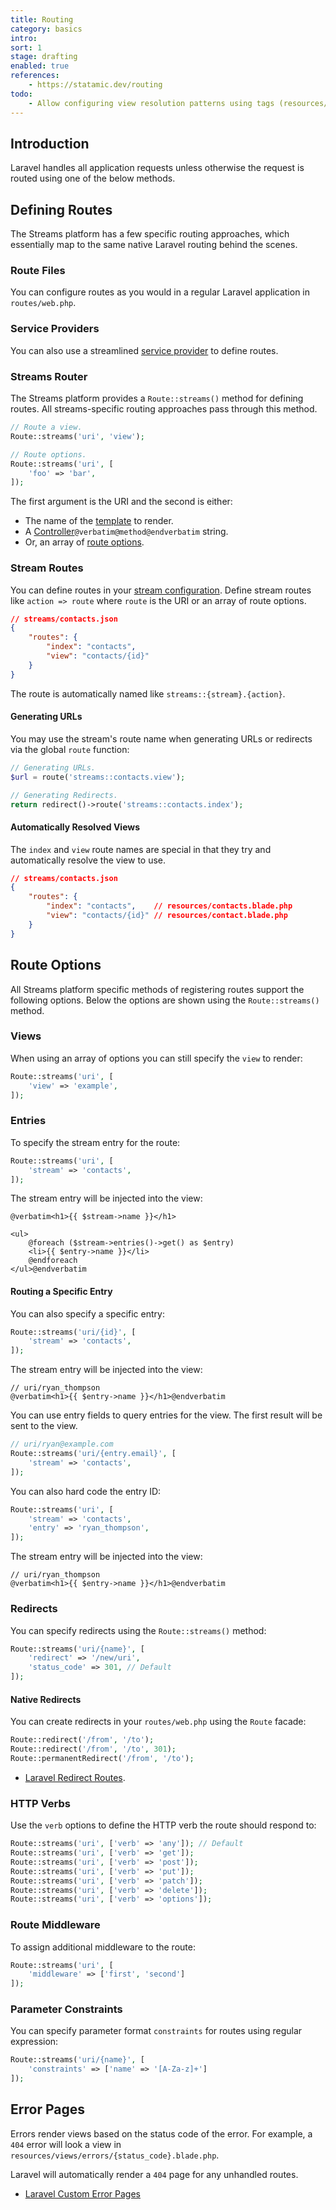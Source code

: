 ```yaml
---
title: Routing
category: basics
intro: 
sort: 1
stage: drafting
enabled: true
references:
    - https://statamic.dev/routing
todo:
    - Allow configuring view resolution patterns using tags (resources/{stream}.blade.php, resources/{singular}.blade.php, resources/{stream}/{action}.blade.php)
---
```


## Introduction

Laravel handles all application requests unless otherwise the request is routed using one of the below methods.

## Defining Routes

The Streams platform has a few specific routing approaches, which essentially map to the same native Laravel routing behind the scenes.

### Route Files

You can configure routes as you would in a regular Laravel application in `routes/web.php`.

### Service Providers

You can also use a streamlined [service provider](providers) to define routes.

### Streams Router

The Streams platform provides a `Route::streams()` method for defining routes. All streams-specific routing approaches pass through this method.

```php
// Route a view.
Route::streams('uri', 'view');

// Route options.
Route::streams('uri', [
    'foo' => 'bar',
]);
```

The first argument is the URI and the second is either:

- The name of the [template](templates) to render.
- A [Controller](controllers)`@verbatim@method@endverbatim` string.
- Or, an array of [route options](#route-options).

### Stream Routes

You can define routes in your [stream configuration](streams#routing). Define stream routes like `action => route` where `route` is the URI or an array of route options.

```json
// streams/contacts.json
{
    "routes": {
        "index": "contacts",
        "view": "contacts/{id}"
    }
}
```

The route is automatically named like `streams::{stream}.{action}`.

#### Generating URLs

You may use the stream's route name when generating URLs or redirects via the global `route` function:

```php
// Generating URLs.
$url = route('streams::contacts.view');

// Generating Redirects.
return redirect()->route('streams::contacts.index');
```

#### Automatically Resolved Views

The `index` and `view` route names are special in that they try and automatically resolve the view to use.

```json
// streams/contacts.json
{
    "routes": {
        "index": "contacts",    // resources/contacts.blade.php
        "view": "contacts/{id}" // resources/contact.blade.php
    }
}
```

## Route Options

All Streams platform specific methods of registering routes support the following options. Below the options are shown using the `Route::streams()` method.

### Views

When using an array of options you can still specify the `view` to render:

```php
Route::streams('uri', [
    'view' => 'example',
]);
```

### Entries

To specify the stream entry for the route:

```php
Route::streams('uri', [
    'stream' => 'contacts',
]);
```

The stream entry will be injected into the view:

```blade
@verbatim<h1>{{ $stream->name }}</h1>

<ul>
    @foreach ($stream->entries()->get() as $entry)
    <li>{{ $entry->name }}</li>
    @endforeach
</ul>@endverbatim
```

#### Routing a Specific Entry

You can also specify a specific entry:

```php
Route::streams('uri/{id}', [
    'stream' => 'contacts',
]);
```

The stream entry will be injected into the view:

```blade
// uri/ryan_thompson
@verbatim<h1>{{ $entry->name }}</h1>@endverbatim
```

You can use entry fields to query entries for the view. The first result will be sent to the view.

```php
// uri/ryan@example.com
Route::streams('uri/{entry.email}', [
    'stream' => 'contacts',
]);
```

You can also hard code the entry ID:

```php
Route::streams('uri', [
    'stream' => 'contacts',
    'entry' => 'ryan_thompson',
]);
```

The stream entry will be injected into the view:

```blade
// uri/ryan_thompson
@verbatim<h1>{{ $entry->name }}</h1>@endverbatim
```

### Redirects

You can specify redirects using the `Route::streams()` method:

```php
Route::streams('uri/{name}', [
    'redirect' => '/new/uri',
    'status_code' => 301, // Default
]);
```

#### Native Redirects

You can create redirects in your `routes/web.php` using the `Route` facade:

``` php
Route::redirect('/from', '/to');
Route::redirect('/from', '/to', 301);
Route::permanentRedirect('/from', '/to');
```

- [Laravel Redirect Routes](https://laravel.com/docs/routing#redirect-routes).

### HTTP Verbs

Use the `verb` options to define the HTTP verb the route should respond to:

```php
Route::streams('uri', ['verb' => 'any']); // Default
Route::streams('uri', ['verb' => 'get']);
Route::streams('uri', ['verb' => 'post']);
Route::streams('uri', ['verb' => 'put']);
Route::streams('uri', ['verb' => 'patch']);
Route::streams('uri', ['verb' => 'delete']);
Route::streams('uri', ['verb' => 'options']);
```

### Route Middleware

To assign additional middleware to the route:

```php
Route::streams('uri', [
    'middleware' => ['first', 'second']
]);
```

### Parameter Constraints

You can specify parameter format `constraints` for routes using regular expression:

```php
Route::streams('uri/{name}', [
    'constraints' => ['name' => '[A-Za-z]+']
]);
```

## Error Pages

Errors render views based on the status code of the error. For example, a `404` error will look a view in `resources/views/errors/{status_code}.blade.php`.

Laravel will automatically render a `404` page for any unhandled routes.

- [Laravel Custom Error Pages](https://laravel.com/docs/errors#custom-http-error-pages)
